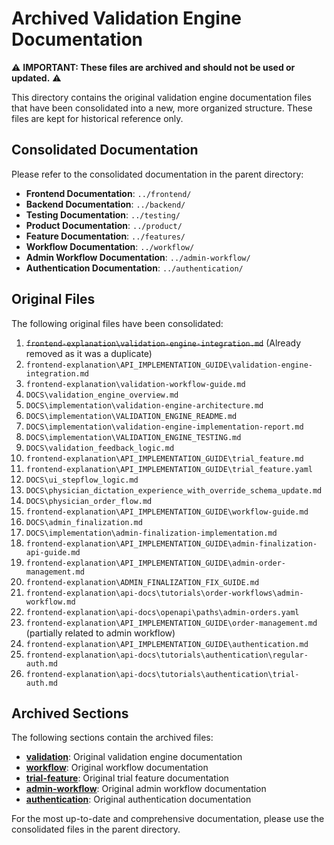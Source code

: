 # Archived Validation Engine Documentation

⚠️ **IMPORTANT: These files are archived and should not be used or updated.** ⚠️

This directory contains the original validation engine documentation files that have been consolidated into a new, more organized structure. These files are kept for historical reference only.

## Consolidated Documentation

Please refer to the consolidated documentation in the parent directory:

- **Frontend Documentation**: `../frontend/`
- **Backend Documentation**: `../backend/`
- **Testing Documentation**: `../testing/`
- **Product Documentation**: `../product/`
- **Feature Documentation**: `../features/`
- **Workflow Documentation**: `../workflow/`
- **Admin Workflow Documentation**: `../admin-workflow/`
- **Authentication Documentation**: `../authentication/`

## Original Files

The following original files have been consolidated:

1. ~~`frontend-explanation\validation-engine-integration.md`~~ (Already removed as it was a duplicate)
2. `frontend-explanation\API_IMPLEMENTATION_GUIDE\validation-engine-integration.md`
3. `frontend-explanation\validation-workflow-guide.md`
4. `DOCS\validation_engine_overview.md`
5. `DOCS\implementation\validation-engine-architecture.md`
6. `DOCS\implementation\VALIDATION_ENGINE_README.md`
7. `DOCS\implementation\validation-engine-implementation-report.md`
8. `DOCS\implementation\VALIDATION_ENGINE_TESTING.md`
9. `DOCS\validation_feedback_logic.md`
10. `frontend-explanation\API_IMPLEMENTATION_GUIDE\trial_feature.md`
11. `frontend-explanation\API_IMPLEMENTATION_GUIDE\trial_feature.yaml`
12. `DOCS\ui_stepflow_logic.md`
13. `DOCS\physician_dictation_experience_with_override_schema_update.md`
14. `DOCS\physician_order_flow.md`
15. `frontend-explanation\API_IMPLEMENTATION_GUIDE\workflow-guide.md`
16. `DOCS\admin_finalization.md`
17. `DOCS\implementation\admin-finalization-implementation.md`
18. `frontend-explanation\API_IMPLEMENTATION_GUIDE\admin-finalization-api-guide.md`
19. `frontend-explanation\API_IMPLEMENTATION_GUIDE\admin-order-management.md`
20. `frontend-explanation\ADMIN_FINALIZATION_FIX_GUIDE.md`
21. `frontend-explanation\api-docs\tutorials\order-workflows\admin-workflow.md`
22. `frontend-explanation\api-docs\openapi\paths\admin-orders.yaml`
23. `frontend-explanation\API_IMPLEMENTATION_GUIDE\order-management.md` (partially related to admin workflow)
24. `frontend-explanation\API_IMPLEMENTATION_GUIDE\authentication.md`
25. `frontend-explanation\api-docs\tutorials\authentication\regular-auth.md`
26. `frontend-explanation\api-docs\tutorials\authentication\trial-auth.md`

## Archived Sections

The following sections contain the archived files:

- **[validation](./validation/)**: Original validation engine documentation
- **[workflow](./workflow/)**: Original workflow documentation
- **[trial-feature](./trial-feature/)**: Original trial feature documentation
- **[admin-workflow](./admin-workflow/)**: Original admin workflow documentation
- **[authentication](./authentication/)**: Original authentication documentation

For the most up-to-date and comprehensive documentation, please use the consolidated files in the parent directory.